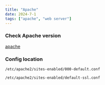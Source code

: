 ```yaml
---
title: "Apache"
date: 2024-7-1
tags: ["apache", "web server"]
---
```


### Check Apache version

<div>

[apache](https://packages.ubuntu.com/search?keywords=apache2)

</div>

### Config location

<div>

```console
/etc/apache2/sites-enabled/000-default.conf
```

```console
/etc/apache2/sites-enabled/default-ssl.conf
```

</div>

<br>
